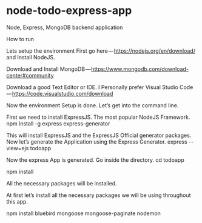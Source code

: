 # node-todo-express-app
Node, Express, MongoDB backend application

How to run

Lets setup the environment
First go here — https://nodejs.org/en/download/ and Install NodeJS.

Download and Install MongoDB — https://www.mongodb.com/download-center#community

Download a good Text Editor or IDE. I Personally prefer Visual Studio Code — https://code.visualstudio.com/download

Now the environment Setup is done. Let’s get into the command line.

First we need to install ExpressJS. The most popular NodeJS Framework.
npm install -g express express-generator

This will install ExpressJS and the ExpressJS Official generator packages. Now let’s generate the Application using the Express Generator.
express --view=ejs todoapp

Now the express App is generated. Go inside the directory.
cd todoapp

npm install

All the necessary packages will be installed.

At first let’s install all the necessary packages we will be using throughout this app.

npm install bluebird mongoose mongoose-paginate nodemon
